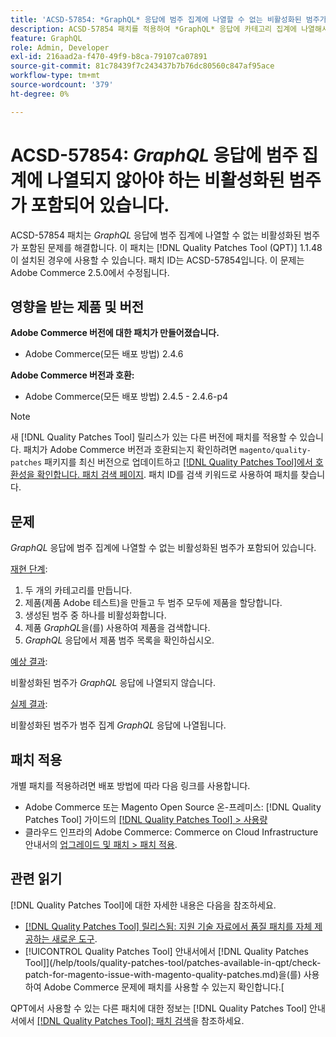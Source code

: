```yaml
---
title: 'ACSD-57854: *GraphQL* 응답에 범주 집계에 나열할 수 없는 비활성화된 범주가 포함되어 있습니다.'
description: ACSD-57854 패치를 적용하여 *GraphQL* 응답에 카테고리 집계에 나열해서는 안 되는 비활성화된 카테고리가 포함된 Adobe Commerce 문제를 해결합니다.
feature: GraphQL
role: Admin, Developer
exl-id: 216aad2a-f470-49f9-b8ca-79107ca07891
source-git-commit: 81c78439f7c243437b7b76dc80560c847af95ace
workflow-type: tm+mt
source-wordcount: '379'
ht-degree: 0%

---
```


# ACSD-57854: *GraphQL* 응답에 범주 집계에 나열되지 않아야 하는 비활성화된 범주가 포함되어 있습니다.

ACSD-57854 패치는 *GraphQL* 응답에 범주 집계에 나열할 수 없는 비활성화된 범주가 포함된 문제를 해결합니다. 이 패치는 [!DNL Quality Patches Tool (QPT)] 1.1.48이 설치된 경우에 사용할 수 있습니다. 패치 ID는 ACSD-57854입니다. 이 문제는 Adobe Commerce 2.5.0에서 수정됩니다.

## 영향을 받는 제품 및 버전

**Adobe Commerce 버전에 대한 패치가 만들어졌습니다.**

* Adobe Commerce(모든 배포 방법) 2.4.6

**Adobe Commerce 버전과 호환:**

* Adobe Commerce(모든 배포 방법) 2.4.5 - 2.4.6-p4

>[!NOTE]
>
>새 [!DNL Quality Patches Tool] 릴리스가 있는 다른 버전에 패치를 적용할 수 있습니다. 패치가 Adobe Commerce 버전과 호환되는지 확인하려면 `magento/quality-patches` 패키지를 최신 버전으로 업데이트하고 [[!DNL Quality Patches Tool]에서 호환성을 확인합니다. 패치 검색 페이지](https://experienceleague.adobe.com/tools/commerce-quality-patches/index.html). 패치 ID를 검색 키워드로 사용하여 패치를 찾습니다.

## 문제

*GraphQL* 응답에 범주 집계에 나열할 수 없는 비활성화된 범주가 포함되어 있습니다.

<u>재현 단계</u>:

1. 두 개의 카테고리를 만듭니다.
1. 제품(제품 Adobe 테스트)을 만들고 두 범주 모두에 제품을 할당합니다.
1. 생성된 범주 중 하나를 비활성화합니다.
1. 제품 *GraphQL*&#x200B;을(를) 사용하여 제품을 검색합니다.
1. *GraphQL* 응답에서 제품 범주 목록을 확인하십시오.

<u>예상 결과</u>:

비활성화된 범주가 *GraphQL* 응답에 나열되지 않습니다.

<u>실제 결과</u>:

비활성화된 범주가 범주 집계 *GraphQL* 응답에 나열됩니다.

## 패치 적용

개별 패치를 적용하려면 배포 방법에 따라 다음 링크를 사용합니다.

* Adobe Commerce 또는 Magento Open Source 온-프레미스: [!DNL Quality Patches Tool] 가이드의 [[!DNL Quality Patches Tool] > 사용량](/help/tools/quality-patches-tool/usage.md)
* 클라우드 인프라의 Adobe Commerce: Commerce on Cloud Infrastructure 안내서의 [업그레이드 및 패치 > 패치 적용](https://experienceleague.adobe.com/docs/commerce-cloud-service/user-guide/develop/upgrade/apply-patches.html).

## 관련 읽기

[!DNL Quality Patches Tool]에 대한 자세한 내용은 다음을 참조하세요.

* [[!DNL Quality Patches Tool] 릴리스됨: 지원 기술 자료에서 품질 패치를 자체 제공하는 새로운 도구](https://experienceleague.adobe.com/en/docs/commerce-knowledge-base/kb/announcements/commerce-announcements/magento-quality-patches-released-new-tool-to-self-serve-quality-patches).
* [!UICONTROL Quality Patches Tool] 안내서에서  [!DNL Quality Patches Tool]](/help/tools/quality-patches-tool/patches-available-in-qpt/check-patch-for-magento-issue-with-magento-quality-patches.md)을(를) 사용하여 Adobe Commerce 문제에 패치를 사용할 수 있는지 확인합니다.[


QPT에서 사용할 수 있는 다른 패치에 대한 정보는 [!DNL Quality Patches Tool] 안내서에서 [[!DNL Quality Patches Tool]: 패치 검색](https://experienceleague.adobe.com/tools/commerce-quality-patches/index.html)을 참조하세요.
